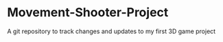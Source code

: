 # Movement-Shooter-Project
A git repository to track changes and updates to my first 3D game project
